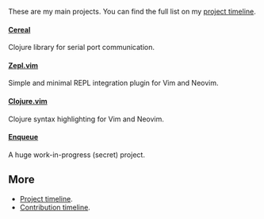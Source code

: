 These are my main projects.  You can find the full list on my [project timeline](timeline).

#### [Cereal](https://github.com/axvr/cereal)

Clojure library for serial port communication.

#### [Zepl.vim](https://github.com/axvr/zepl.vim)

Simple and minimal REPL integration plugin for Vim and Neovim.

#### [Clojure.vim](https://github.com/clojure-vim/clojure.vim)

Clojure syntax highlighting for Vim and Neovim.

#### [Enqueue](https://www.enqueue.org)

A huge work-in-progress (secret) project.


## More

- [Project timeline](timeline).
- [Contribution timeline](contributions).
